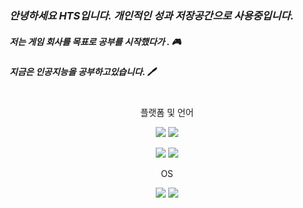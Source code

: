 ### *안녕하세요 HTS입니다. 개인적인 성과 저장공간으로 사용중입니다.* 

##### 저는 게임 회사를 목표로 공부를 시작했다가 . 🎮
##### 지금은 인공지능을 공부하고있습니다. 🖊
<br>

<div align="center">
  플랫폼 및 언어
</div>
<p align="center">
  <img src="https://img.shields.io/badge/python-green?style=for-the-badge&logo=python&logoColor=#3776AB">
  <img src="https://img.shields.io/badge/PyTorch-green?style=for-the-badge&logo=PyTorch&logoColor=#EE4C2C">
</p>

<p align="center">
  <img src="https://img.shields.io/badge/csharp-green?style=for-the-badge&logo=csharp&logoColor=#239120">
  <img src="https://img.shields.io/badge/unity-green?style=for-the-badge&logo=unity&logoColor=#FFFFFF">
</p>
 
<div align="center">
  OS
</div>

<p align="center">
  <img src="https://img.shields.io/badge/windows-green?style=for-the-badge&logo=windows&logoColor=#0078D6">
  <img src="https://img.shields.io/badge/linux-green?style=for-the-badge&logo=linux&logoColor=#FCC624">
</p>
